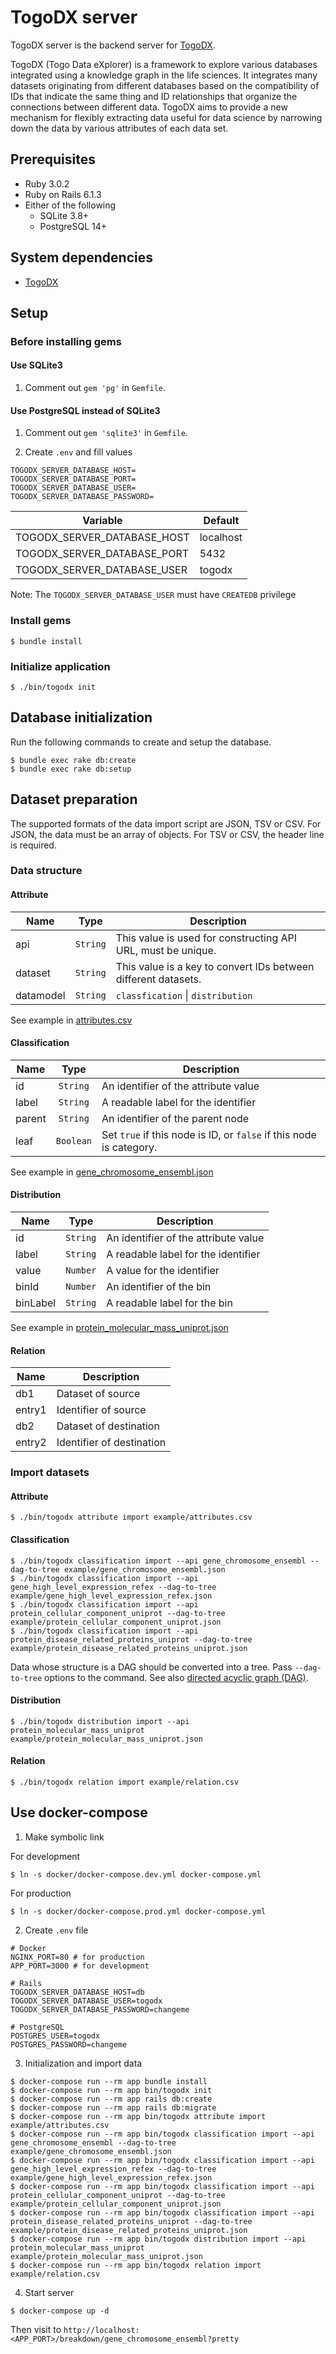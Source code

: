 # TogoDX server

TogoDX server is the backend server for [TogoDX](https://github.com/togodx/togodx-app).

TogoDX (Togo Data eXplorer) is a framework to explore various databases integrated using a knowledge graph in the life
sciences. It integrates many datasets originating from different databases based on the compatibility of IDs that
indicate the same thing and ID relationships that organize the connections between different data. TogoDX aims to
provide a new mechanism for flexibly extracting data useful for data science by narrowing down the data by various
attributes of each data set.

## Prerequisites

* Ruby 3.0.2
* Ruby on Rails 6.1.3
* Either of the following
  * SQLite 3.8+
  * PostgreSQL 14+


## System dependencies

* [TogoDX](https://github.com/togodx/togodx-app)


## Setup

### Before installing gems

#### Use SQLite3

1. Comment out `gem 'pg'` in `Gemfile`.

#### Use PostgreSQL instead of SQLite3

1. Comment out `gem 'sqlite3'` in `Gemfile`.

2. Create `.env` and fill values

```
TOGODX_SERVER_DATABASE_HOST=
TOGODX_SERVER_DATABASE_PORT=
TOGODX_SERVER_DATABASE_USER=
TOGODX_SERVER_DATABASE_PASSWORD=
```

| Variable                    | Default   |
|-----------------------------|-----------|
| TOGODX_SERVER_DATABASE_HOST | localhost |
| TOGODX_SERVER_DATABASE_PORT | 5432      |
| TOGODX_SERVER_DATABASE_USER | togodx    |

Note: The `TOGODX_SERVER_DATABASE_USER` must have `CREATEDB` privilege

### Install gems

```shell
$ bundle install
```

### Initialize application

```shell
$ ./bin/togodx init
```


## Database initialization

Run the following commands to create and setup the database.

```shell
$ bundle exec rake db:create
$ bundle exec rake db:setup
```


## Dataset preparation

The supported formats of the data import script are JSON, TSV or CSV.
For JSON, the data must be an array of objects.
For TSV or CSV, the header line is required.

### Data structure

#### Attribute

| Name      |   Type   | Description                                                    |
|-----------|:--------:|----------------------------------------------------------------|
| api       | `String` | This value is used for constructing API URL, must be unique.   |
| dataset   | `String` | This value is a key to convert IDs between different datasets. |
| datamodel | `String` | `classfication` &#124; `distribution`                          |

See example in [attributes.csv](/example/attributes.csv)

#### Classification

| Name   |   Type    | Description                                                         |
|--------|:---------:|---------------------------------------------------------------------|
| id     | `String`  | An identifier of the attribute value                                |
| label  | `String`  | A readable label for the identifier                                 |
| parent | `String`  | An identifier of the parent node                                    |
| leaf   | `Boolean` | Set `true` if this node is ID, or `false` if this node is category. |

See example in [gene_chromosome_ensembl.json](/example/gene_chromosome_ensembl.json)

#### Distribution

| Name     |   Type   | Description                          |
|----------|:--------:|--------------------------------------|
| id       | `String` | An identifier of the attribute value |
| label    | `String` | A readable label for the identifier  |
| value    | `Number` | A value for the identifier           |
| binId    | `Number` | An identifier of the bin             |
| binLabel | `String` | A readable label for the bin         |

See example in [protein_molecular_mass_uniprot.json](/example/protein_molecular_mass_uniprot.json)

#### Relation

| Name   | Description               |
|--------|---------------------------|
| db1    | Dataset of source         |
| entry1 | Identifier of source      |
| db2    | Dataset of destination    |
| entry2 | Identifier of destination |

### Import datasets

#### Attribute

```shell
$ ./bin/togodx attribute import example/attributes.csv
```

#### Classification

```shell
$ ./bin/togodx classification import --api gene_chromosome_ensembl --dag-to-tree example/gene_chromosome_ensembl.json
$ ./bin/togodx classification import --api gene_high_level_expression_refex --dag-to-tree example/gene_high_level_expression_refex.json
$ ./bin/togodx classification import --api protein_cellular_component_uniprot --dag-to-tree example/protein_cellular_component_uniprot.json
$ ./bin/togodx classification import --api protein_disease_related_proteins_uniprot --dag-to-tree example/protein_disease_related_proteins_uniprot.json
```

Data whose structure is a DAG should be converted into a tree. Pass `--dag-to-tree` options to the command.
See also [directed acyclic graph (DAG)](https://en.wikipedia.org/wiki/Directed_acyclic_graph).

#### Distribution

```shell
$ ./bin/togodx distribution import --api protein_molecular_mass_uniprot example/protein_molecular_mass_uniprot.json
```

#### Relation

```shell
$ ./bin/togodx relation import example/relation.csv
```


## Use docker-compose

1. Make symbolic link

For development

```shell
$ ln -s docker/docker-compose.dev.yml docker-compose.yml
```

For production

```shell
$ ln -s docker/docker-compose.prod.yml docker-compose.yml
```

2. Create `.env` file

```
# Docker
NGINX_PORT=80 # for production
APP_PORT=3000 # for development

# Rails
TOGODX_SERVER_DATABASE_HOST=db
TOGODX_SERVER_DATABASE_USER=togodx
TOGODX_SERVER_DATABASE_PASSWORD=changeme

# PostgreSQL
POSTGRES_USER=togodx
POSTGRES_PASSWORD=changeme
```

3. Initialization and import data

```shell
$ docker-compose run --rm app bundle install
$ docker-compose run --rm app bin/togodx init
$ docker-compose run --rm app rails db:create
$ docker-compose run --rm app rails db:migrate
$ docker-compose run --rm app bin/togodx attribute import example/attributes.csv
$ docker-compose run --rm app bin/togodx classification import --api gene_chromosome_ensembl --dag-to-tree example/gene_chromosome_ensembl.json
$ docker-compose run --rm app bin/togodx classification import --api gene_high_level_expression_refex --dag-to-tree example/gene_high_level_expression_refex.json
$ docker-compose run --rm app bin/togodx classification import --api protein_cellular_component_uniprot --dag-to-tree example/protein_cellular_component_uniprot.json
$ docker-compose run --rm app bin/togodx classification import --api protein_disease_related_proteins_uniprot --dag-to-tree example/protein_disease_related_proteins_uniprot.json
$ docker-compose run --rm app bin/togodx distribution import --api protein_molecular_mass_uniprot example/protein_molecular_mass_uniprot.json
$ docker-compose run --rm app bin/togodx relation import example/relation.csv
```

4. Start server

```shell
$ docker-compose up -d
```

Then visit to `http://localhost:<APP_PORT>/breakdown/gene_chromosome_ensembl?pretty`
